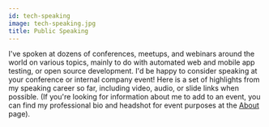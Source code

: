 ```yaml
---
id: tech-speaking
image: tech-speaking.jpg
title: Public Speaking
---
```


I've spoken at dozens of conferences, meetups, and webinars around the world on various topics,
mainly to do with automated web and mobile app testing, or open source development. I'd be happy to
consider speaking at your conference or internal company event! Here is a set of highlights from my
speaking career so far, including video, audio, or slide links when possible. (If you're looking
for information about me to add to an event, you can find my professional bio and headshot for
event purposes at the [About](/about#professional-bio) page).
